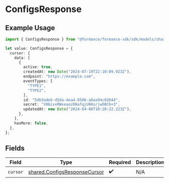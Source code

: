 # ConfigsResponse

## Example Usage

```typescript
import { ConfigsResponse } from "@formance/formance-sdk/sdk/models/shared";

let value: ConfigsResponse = {
  cursor: {
    data: [
      {
        active: true,
        createdAt: new Date("2024-07-19T22:10:09.923Z"),
        endpoint: "https://example.com",
        eventTypes: [
          "TYPE1",
          "TYPE2",
        ],
        id: "5db3adeb-d5da-4ea4-8506-a8aa94c02644",
        secret: "V0bivxRWveaoz08afqjU6Ko/jwO0Cb+3",
        updatedAt: new Date("2024-04-08T10:20:22.223Z"),
      },
    ],
    hasMore: false,
  },
};
```

## Fields

| Field                                                                               | Type                                                                                | Required                                                                            | Description                                                                         |
| ----------------------------------------------------------------------------------- | ----------------------------------------------------------------------------------- | ----------------------------------------------------------------------------------- | ----------------------------------------------------------------------------------- |
| `cursor`                                                                            | [shared.ConfigsResponseCursor](../../../sdk/models/shared/configsresponsecursor.md) | :heavy_check_mark:                                                                  | N/A                                                                                 |